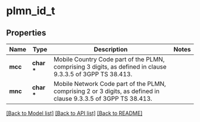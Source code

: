 # plmn_id_t

## Properties
Name | Type | Description | Notes
------------ | ------------- | ------------- | -------------
**mcc** | **char \*** | Mobile Country Code part of the PLMN, comprising 3 digits, as defined in clause 9.3.3.5 of 3GPP TS 38.413.   | 
**mnc** | **char \*** | Mobile Network Code part of the PLMN, comprising 2 or 3 digits, as defined in clause 9.3.3.5 of 3GPP TS 38.413. | 

[[Back to Model list]](../README.md#documentation-for-models) [[Back to API list]](../README.md#documentation-for-api-endpoints) [[Back to README]](../README.md)


